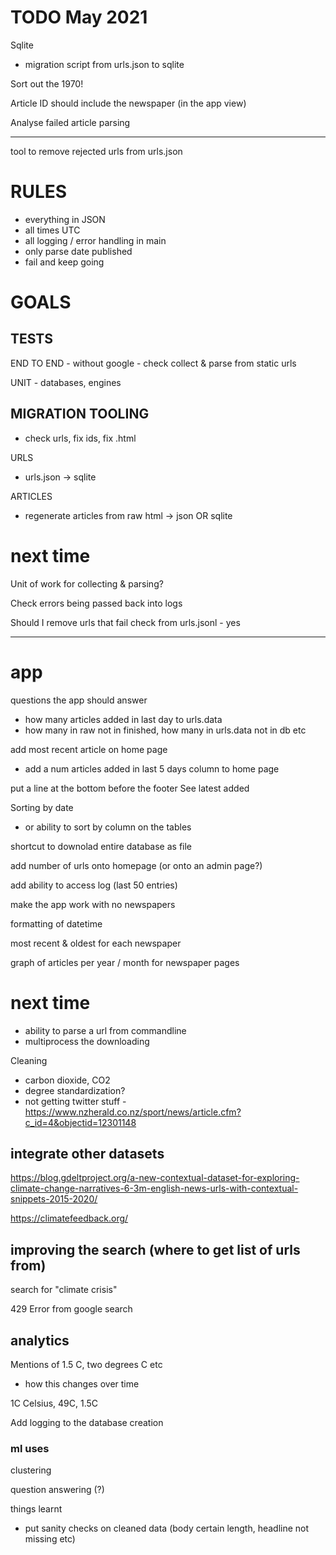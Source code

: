 # TODO May 2021

Sqlite
- migration script from urls.json to sqlite

Sort out the 1970!

Article ID should include the newspaper (in the app view)

Analyse failed article parsing

---

tool to remove rejected urls from urls.json


# RULES

- everything in JSON
- all times UTC
- all logging / error handling in main
- only parse date published
- fail and keep going

# GOALS

## TESTS

END TO END - without google - check collect & parse from static urls

UNIT - databases, engines

## MIGRATION TOOLING

- check urls, fix ids, fix .html

URLS
- urls.json -> sqlite

ARTICLES
- regenerate articles from raw html -> json OR sqlite

# next time

Unit of work for collecting & parsing?

Check errors being passed back into logs

Should I remove urls that fail check from urls.jsonl - yes

---

# app
questions the app should answer
- how many articles added in last day to urls.data
- how many in raw not in finished, how many in urls.data not in db etc

add most recent article on home page
- add a num articles added in last 5 days column to home page

put a line at the bottom before the footer
See latest added

Sorting by date
- or ability to sort by column on the tables

shortcut to downolad entire database as file

add number of urls onto homepage (or onto an admin page?)

add ability to access log (last 50 entries)

make the app work with no newspapers

formatting of datetime

most recent & oldest for each newspaper

graph of articles per year / month for newspaper pages



# next time

- ability to parse a url from commandline 
- multiprocess the downloading

Cleaning
- carbon dioxide, CO2
- degree standardization?
- not getting twitter stuff - https://www.nzherald.co.nz/sport/news/article.cfm?c_id=4&objectid=12301148

## integrate other datasets

https://blog.gdeltproject.org/a-new-contextual-dataset-for-exploring-climate-change-narratives-6-3m-english-news-urls-with-contextual-snippets-2015-2020/

https://climatefeedback.org/

## improving the search (where to get list of urls from)

search for "climate crisis"

429 Error from google search


## analytics

Mentions of 1.5 C, two degrees C etc
- how this changes over time

1C Celsius, 49C, 1.5C

Add logging to the database creation

### ml uses

clustering

question answering (?)

things learnt
- put sanity checks on cleaned data (body certain length, headline not missing etc)

